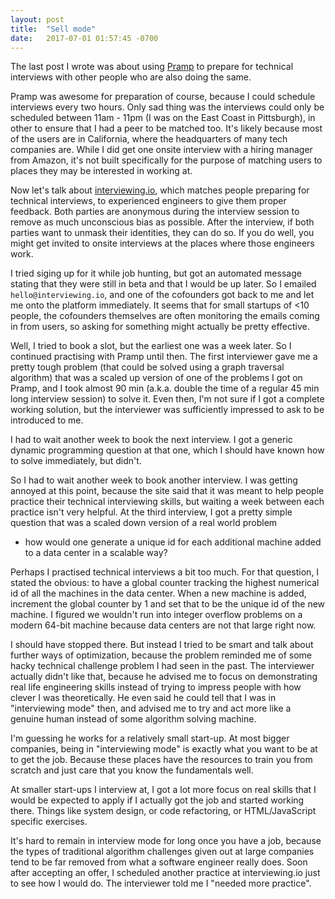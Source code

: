 ```yaml
---
layout: post
title:  "Sell mode"
date:   2017-07-01 01:57:45 -0700
---
```


The last post I wrote was about using [Pramp](https://pramp.com/#/) 
to prepare for technical interviews
with other people who are also doing the same.

Pramp was awesome for preparation of course, 
because I could schedule interviews every two hours. 
Only sad thing was the interviews could only be scheduled between 11am - 11pm
(I was on the East Coast in Pittsburgh),
in other to ensure that I had a peer to be matched too.
It's likely because most of the users are in California,
where the headquarters of many tech companies are. 
While I did get one onsite interview with a hiring manager from Amazon,
it's not built specifically for the purpose of matching users
to places they may be interested in working at. 

Now let's talk about [interviewing.io](https://interviewing.io/),
which matches people preparing for technical interviews,
to experienced engineers to give them proper feedback. 
Both parties are anonymous during the interview session
to remove as much unconscious bias as possible.
After the interview, if both parties want to unmask their identities,
they can do so. 
If you do well, you might get invited to onsite interviews
at the places where those engineers work.

I tried siging up for it while job hunting, 
but got an automated message stating that they were still in beta
and that I would be up later.
So I emailed `hello@interviewing.io`, 
and one of the cofounders got back to me and let me onto the platform immediately.
It seems that for small startups of <10 people,
the cofounders themselves are often monitoring the emails coming in from users,
so asking for something might actually be pretty effective.

Well, I tried to book a slot, but the earliest one was a week later.
So I continued practising with Pramp until then.
The first interviewer gave me a pretty tough problem 
(that could be solved using a graph traversal algorithm)
that was a scaled up version of one of the problems I got on Pramp,
and I took almost 90 min (a.k.a. double the time of a regular 45 min long interview session)
to solve it. Even then, I'm not sure if I got a complete working solution,
but the interviewer was sufficiently impressed to ask to be introduced to me. 

I had to wait another week to book the next interview.
I got a generic dynamic programming question at that one,
which I should have known how to solve immediately, but didn't. 

So I had to wait another week to book another interview.
I was getting annoyed at this point,
because the site said that it was meant to help people practice their
technical interviewing skills,
but waiting a week between each practice isn't very helpful.
At the third interview, I got a pretty simple question that was
a scaled down version of a real world problem
- how would one generate a unique id for each additional machine added to a data center
in a scalable way? 

Perhaps I practised technical interviews a bit too much.
For that question, I stated the obvious:
to have a global counter tracking the highest numerical id
of all the machines in the data center.
When a new machine is added, increment the global counter by 1
and set that to be the unique id of the new machine. 
I figured we wouldn't run into integer overflow problems
on a modern 64-bit machine because data centers are not that large right now.

I should have stopped there.
But instead I tried to be smart and talk about further ways of optimization,
because the problem reminded me of some hacky technical challenge problem
I had seen in the past.
The interviewer actually didn't like that,
because he advised me to focus on demonstrating real life engineering skills
instead of trying to impress people with how clever I was theoretically. 
He even said he could tell that I was in "interviewing mode" then,
and advised me to try and act more like a genuine human instead of some
algorithm solving machine. 

I'm guessing he works for a relatively small start-up.
At most bigger companies, being in "interviewing mode"
is exactly what you want to be at to get the job. 
Because these places have the resources to train you from scratch
and just care that you know the fundamentals well.

At smaller start-ups I interview at, 
I got a lot more focus on real skills that I would be 
expected to apply if I actually got the job and started working there.
Things like system design, or code refactoring,
or HTML/JavaScript specific exercises. 

It's hard to remain in interview mode for long once you have a job,
because the types of traditional algorithm challenges given out at
large companies tend to be far removed from what a software engineer really does.
Soon after accepting an offer, 
I scheduled another practice at interviewing.io just to see how I would do.
The interviewer told me I "needed more practice".

